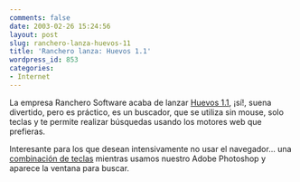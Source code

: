 ```yaml
---
comments: false
date: 2003-02-26 15:24:56
layout: post
slug: ranchero-lanza-huevos-11
title: 'Ranchero lanza: Huevos 1.1'
wordpress_id: 853
categories:
- Internet
---
```


La empresa Ranchero Software acaba de lanzar [Huevos 1.1](http://ranchero.com/huevos/), ¡sí!, suena divertido, pero es práctico, es un buscador, que se utiliza sin mouse, solo teclas y te permite realizar búsquedas usando los motores web que prefieras.





Interesante para los que desean intensivamente no usar el navegador… una [combinación de teclas](http://ranchero.com/images/huevos/bigScreenShot11.png) mientras usamos nuestro Adobe Photoshop y aparece la ventana para buscar.




 
